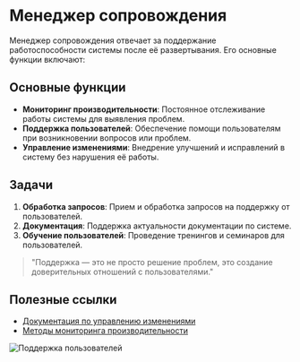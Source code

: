 # Менеджер сопровождения

Менеджер сопровождения отвечает за поддержание работоспособности системы после её развертывания. Его основные функции включают:

## Основные функции

- **Мониторинг производительности**: Постоянное отслеживание работы системы для выявления проблем.
- **Поддержка пользователей**: Обеспечение помощи пользователям при возникновении вопросов или проблем.
- **Управление изменениями**: Внедрение улучшений и исправлений в систему без нарушения её работы.

## Задачи

1. **Обработка запросов**: Прием и обработка запросов на поддержку от пользователей.
2. **Документация**: Поддержка актуальности документации по системе.
3. **Обучение пользователей**: Проведение тренингов и семинаров для пользователей.

> "Поддержка — это не просто решение проблем, это создание доверительных отношений с пользователями."

## Полезные ссылки

- [Документация по управлению изменениями](https://example.com/change-management)
- [Методы мониторинга производительности](https://example.com/performance-monitoring)

![Поддержка пользователей]([https://example.com/support-image.png](https://yandex.ru/images/search?text=%D0%BA%D0%BE%D1%82%D0%B8%D0%BA&img_url=http%3A%2F%2Fi.pinimg.com%2Foriginals%2F30%2Fa0%2F2b%2F30a02b9d7517d5b27803c8180d8123c6.jpg&pos=1&rpt=simage&serp_list_type=all&stype=image&lr=62&family=yes&parent-reqid=1739268085612944-2432071926977591146-balancer-l7leveler-kubr-yp-klg-11-BAL&source=serp))

